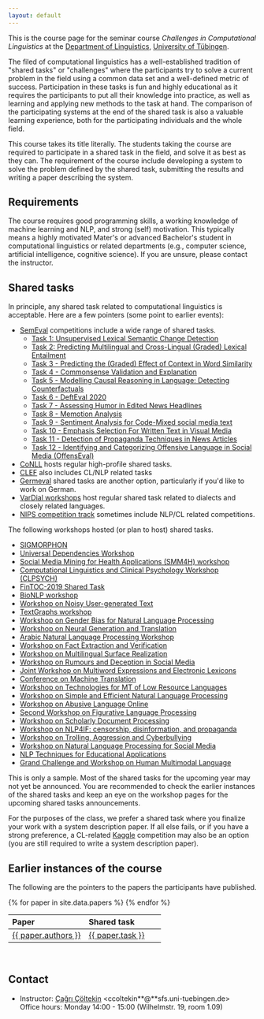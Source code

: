 ```yaml
---
layout: default
---
```


This is the course page
for the seminar course
_Challenges in Computational Linguistics_
at the [Department of Linguistics](http://sfs.uni-tuebingen.de),
[University of Tübingen](http://uni-tuebingen.de).

The filed of computational linguistics has a well-established
tradition of "shared tasks" or "challenges" where the participants try
to solve a current problem in the field using a common data set and
a well-defined metric of success. Participation in these tasks is fun
and highly educational as it requires the participants to put all
their knowledge into practice, as well as learning and applying new
methods to the task at hand. The comparison of the participating
systems at the end of the shared task is also a valuable learning
experience, both for the participating individuals and the whole
field.

This course takes its title literally. The students taking the course
are required to participate in a shared task in the field, and solve
it as best as they can. The requirement of the course include
developing a system to solve the problem defined by the shared task,
submitting the results and writing a paper describing the system.

## Requirements

The course requires good programming skills, a working knowledge of
machine learning and NLP, and strong (self) motivation. This typically
means a highly motivated Mater's or advanced Bachelor's student
in computational linguistics or related departments (e.g., computer
science, artificial intelligence, cognitive science). If  you are
unsure, please contact the instructor.

## Shared tasks

In principle, any shared task related to computational linguistics is
acceptable. Here are a few pointers (some point to earlier events):

- [SemEval](http://alt.qcri.org/semeval2020/index.php?id=tasks)
  competitions include a wide range of shared tasks.
    - [Task 1: Unsupervised Lexical Semantic Change Detection](https://competitions.codalab.org/competitions/20948)
    - [Task 2: Predicting Multilingual and Cross-Lingual (Graded) Lexical Entailment](https://competitions.codalab.org/competitions/20865)
    - [Task 3 - Predicting the (Graded) Effect of Context in Word Similarity](https://competitions.codalab.org/competitions/20905)
    - [Task 4 - Commonsense Validation and Explanation](https://competitions.codalab.org/competitions/21080)
    - [Task 5 - Modelling Causal Reasoning in Language: Detecting Counterfactuals](https://competitions.codalab.org/competitions/20972)
    - [Task 6 - DeftEval 2020](https://competitions.codalab.org/competitions/20900)
    - [Task 7 - Assessing Humor in Edited News Headlines](https://competitions.codalab.org/competitions/20970)
    - [Task 8 - Memotion Analysis](https://competitions.codalab.org/competitions/20629)
    - [Task 9 - Sentiment Analysis for Code-Mixed social media text](https://competitions.codalab.org/competitions/20654)
    - [Task 10 - Emphasis Selection For Written Text in Visual Media](https://competitions.codalab.org/competitions/20815)
    - [Task 11 - Detection of Propaganda Techniques in News Articles](https://propaganda.qcri.org/semeval2020-task11/)
    - [Task 12 - Identifying and Categorizing Offensive Language in Social Media (OffensEval)](https://sites.google.com/site/offensevalsharedtask/)
- [CoNLL](http://www.conll.org/) hosts regular high-profile shared
  tasks.
- [CLEF](https://clef2020.clef-initiative.eu/) also includes CL/NLP
  related tasks
- [Germeval](https://projects.fzai.h-da.de/iggsa/) shared tasks
  are another option, particularly if you'd like to work on German.
- [VarDial workshops](https://sites.google.com/view/vardial2020) host regular
  shared task related to dialects and closely related languages.
- [NIPS competition track](https://nips.cc/Conferences/2019/CompetitionTrack)
    sometimes include NLP/CL related competitions.

The following workshops hosted (or plan to host) shared tasks.

- [SIGMORPHON](https://sigmorphon.github.io/workshops/)
- [Universal Dependencies Workshop](https://universaldependencies.org/udw20/)
- [Social Media Mining for Health Applications (SMM4H) workshop](https://healthlanguageprocessing.org/smm4h/challenge/)
- [Computational Linguistics and Clinical Psychology Workshop (CLPSYCH)](http://clpsych.org/)
- [FinTOC-2019 Shared Task](http://wp.lancs.ac.uk/cfie/shared-task/)
- [BioNLP workshop](https://aclweb.org/aclwiki/BioNLP_Workshop)
- [Workshop on Noisy User-generated Text](http://noisy-text.github.io/)
- [TextGraphs workshop](https://sites.google.com/view/textgraphs2020)
- [Workshop on Gender Bias for Natural Language Processing](https://genderbiasnlp.talp.cat/shared-task/)
- [Workshop on Neural Generation and Translation](https://sites.google.com/view/wngt20/home)
- [Arabic Natural Language Processing Workshop](https://sites.google.com/view/wanlp-2020/home)
- [Workshop on Fact Extraction and Verification](http://fever.ai/)
- [Workshop on Multilingual Surface Realization](http://taln.upf.edu/pages/msr2019-ws/)
- [Workshop on Rumours and Deception in Social Media](https://www.pheme.eu/rdsm2020/)
- [Joint Workshop on Multiword Expressions and Electronic Lexicons](http://multiword.sourceforge.net/PHITE.php?sitesig=CONF&page=CONF_02_MWE-LEX_2020___lb__COLING__rb__&subpage=CONF_40_Shared_Task)
- [Conference on Machine Translation](http://www.statmt.org/wmt20/)
- [Workshop on Technologies for MT of Low Resource Languages](https://sites.google.com/view/loresmt/)
- [Workshop on Simple and Efficient Natural Language Processing](https://sites.google.com/view/sustainlp2019)
- [Workshop on Abusive Language Online](https://sites.google.com/view/alw4/)
- [Second Workshop on Figurative Language Processing](https://sites.google.com/view/figlang2020/)
- [Workshop on Scholarly Document Processing](https://ornlcda.github.io/SDProc/)
- [Workshop on NLP4IF: censorship, disinformation, and propaganda](http://www.netcopia.net/nlp4if/)
- [Workshop on Trolling, Aggression and Cyberbullying](https://sites.google.com/view/trac-2/home)
- [Workshop on Natural Language Processing for Social Media](https://sites.google.com/site/socialnlp2019/)
- [NLP Techniques for Educational Applications](http://www.nlptea.org/)
- [Grand Challenge and Workshop on Human Multimodal Language](http://multicomp.cs.cmu.edu/acl2018multimodalchallenge/)

This is only a sample. Most of the shared tasks for the
upcoming year may not yet be announced. You are recommended to check
the earlier instances of the shared tasks and keep an eye
on the workshop pages for the upcoming shared tasks announcements.

For the purposes of the class, we prefer a shared task where you
finalize your work with a system description paper. If all else fails,
or if you have a strong preference, a CL-related
[Kaggle](https://www.kaggle.com/) competition may also be an option
(you are still required to write a system description paper).

## Earlier instances of the course

The following are the pointers to the papers the participants have
published.


<table rules="groups" style="width:100%;border-collapse: collapse;">
  <thead style="border-bottom: 1px solid #000;">
    <tr>
      <th style="text-align:left;" width="50%">Paper</th>
      <th style="text-align:left;" width="50%">Shared task</th>
    </tr>
  </thead>
  <tbody style="border-bottom: 1px solid #000;">
{% for paper in site.data.papers %}
    <tr style="border-bottom: 1px solid #000;">
    <td style="text-align:left;">
        <a href="{{ paper.url}}">{{ paper.authors }}</a>
    </td>
    <td style="text-align:left;">
        <a href="{{ paper.taskurl}}">{{ paper.task }}</a>
    </td>
    </tr>
{% endfor %}
    <tr>
    </tr>
  </tbody>
</table>
&nbsp;

## Contact

- Instructor: [Çağrı Çöltekin](http://coltekin.net/cagri/)
    <ccoltekin**@**sfs.uni-tuebingen.de>  
    Office hours: Monday 14:00 - 15:00
    (Wilhelmstr. 19, room 1.09)
